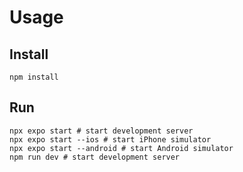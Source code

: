 # Usage

## Install

```shell
npm install
```

## Run

```shell
npx expo start # start development server
npx expo start --ios # start iPhone simulator
npx expo start --android # start Android simulator
npm run dev # start development server
```
